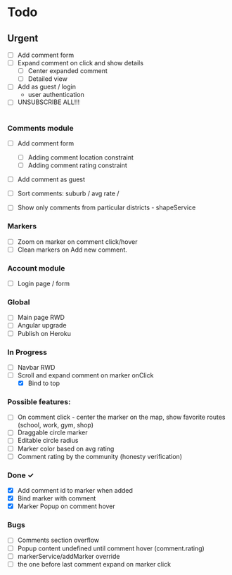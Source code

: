 # Todo

## Urgent
- [ ] Add comment form
- [ ] Expand comment on click and show details
    - [ ] Center expanded comment
    - [ ] Detailed view
- [ ] Add as guest / login
    - user authentication
- [ ] UNSUBSCRIBE ALL!!!
#
### Comments module
- [ ] Add comment form
    - [ ] Adding comment location constraint
    - [ ] Adding comment rating constraint
- [ ] Add comment as guest

- [ ] Sort comments: suburb / avg rate / 
- [ ] Show only comments from particular districts - shapeService

### Markers
- [ ] Zoom on marker on comment click/hover
- [ ] Clean markers on Add new comment.

### Account module
- [ ] Login page / form

### Global
- [ ] Main page RWD
- [ ] Angular upgrade
- [ ] Publish on Heroku

### In Progress
- [ ] Navbar RWD
- [ ] Scroll and expand comment on marker onClick
    - [x] Bind to top

### Possible features:
- [ ] On comment click - center the marker on the map, show favorite routes (school, work, gym, shop)
- [ ] Draggable circle marker
- [ ] Editable circle radius
- [ ] Marker color based on avg rating
- [ ] Comment rating by the community (honesty verification)

### Done ✓
- [x] Add comment id to marker when added
- [x] Bind marker with comment
- [x] Marker Popup on comment hover

### Bugs
- [ ] Comments section overflow
- [ ] Popup content undefined until comment hover (comment.rating)
- [ ] markerService/addMarker override
- [ ] the one before last comment expand on marker click